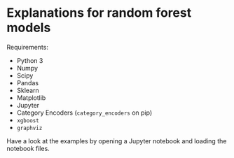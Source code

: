 # Explanations for random forest models

Requirements:

- Python 3
- Numpy
- Scipy
- Pandas
- Sklearn
- Matplotlib
- Jupyter
- Category Encoders (`category_encoders` on pip)
- `xgboost`
- `graphviz`

Have a look at the examples by opening a Jupyter notebook and loading the
notebook files.
